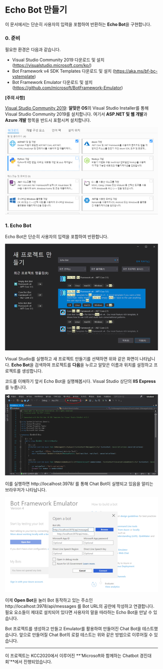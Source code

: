 # Echo Bot 만들기

이 문서에서는 단순히 사용자의 입력을 포함하여 반환하는 **Echo Bot**을 구현합니다.



### 0. 준비

필요한 환경은 다음과 같습니다.

- Visual Studio Community 2019 다운로드 및 설치 (https://visualstudio.microsoft.com/ko/)
- Bot Framework v4 SDK Templates  다운로드 및 설치 (https://aka.ms/bf-bc-vstemplate)
- Bot Framework Emulator 다운로드 및 설치 (https://github.com/microsoft/BotFramework-Emulator)

**[주의 사항]**

<u>Visual Studio Community 2019</u>: **알맞은 OS**의 Visual Studio Installer를 통해  Visual Studio Community 2019를 설치합니다. 여기서 **ASP.NET 및 웹 개발**과 **Azure 개발** 항목을 반드시 포함시켜 설치합니다.

![주의사항](..\imgs\notice.png)



### 1. Echo Bot

Echo Bot은 단순히 사용자의 입력을 포함하여 반환합니다.

![만들기](..\imgs\make_echobot.png)

Visual Studio를 실행하고 새 프로젝트 만들기를 선택하면 위와 같은 화면이 나타납니다. **Echo Bot**을 검색하여 프로젝트를 **다음**을 누르고 알맞은 이름과 위치를 설정하고 프로젝트를 생성합니다.

코드를 이해하기 앞서 Echo Bot을 실행해봅시다. Visual Studio 상단의 **IIS Express**를 누릅니다.

![test](..\imgs\test.png) 

이를 실행하면 http://localhost:3978/ 를 통해 Chat Bot이 실행되고 있음을 알리는 브라우저가 나타납니다.



![테스트 실행](..\imgs\bot_emulator.png)

이제 **Open Bot**을 눌러 Bot 동작하고 있는 주소인  http://localhost:3978/api/messages 를 Bot URL의 공란에 작성하고 연결합니다. 필요 요소들이 제대로 설치되어 있다면 사용자의 말을 따라하는 Echo Bot을 만날 수 있습니다.

Bot 프로젝트를 생성하고 만들고 Emulator를 활용하여 만들어진 Chat Bot을 테스트했습니다. 앞으로 만들어질 Chat Bot의 로컬 테스트는 위와 같은 방법으로 이루어질 수 있습니다.

------

이 프로젝트는 KCC2020에서 이루어진 **'Microsoft와 함께하는 Chatbot 경진대회'**에서 진행되었습니다.



